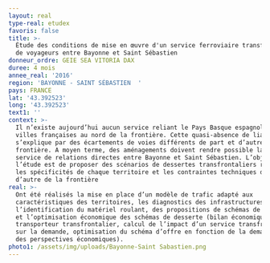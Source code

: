 ```yaml
---
layout: real
type-real: etudex
favoris: false
title: >-
  Étude des conditions de mise en œuvre d'un service ferroviaire transfrontalier
  de voyageurs entre Bayonne et Saint Sébastien
donneur_ordre: GEIE SEA VITORIA DAX
duree: 4 mois
annee_real: '2016'
region: 'BAYONNE - SAINT SÉBASTIEN  '
pays: FRANCE
lat: '43.392523'
long: '43.392523'
text1: ''
context: >-
  Il n’existe aujourd’hui aucun service reliant le Pays Basque espagnol et les
  villes françaises au nord de la frontière. Cette quasi-absence de liaison
  s’explique par des écartements de voies différents de part et d’autre de la
  frontière. A moyen terme, des aménagements doivent rendre possible la mise en
  service de relations directes entre Bayonne et Saint Sébastien. L’objectif de
  l’étude est de proposer des scénarios de dessertes transfrontaliers respectant
  les spécificités de chaque territoire et les contraintes techniques de part et
  d’autre de la frontière
real: >-
  Ont été réalisés la mise en place d’un modèle de trafic adapté aux
  caractéristiques des territoires, les diagnostics des infrastructures et
  l’identification du matériel roulant, des propositions de schémas de desserte
  et l’optimisation économique des schémas de desserte (bilan économique du
  transporteur transfrontalier, calcul de l’impact d’un service transfrontalier
  sur la demande, optimisation du schéma d’offre en fonction de la demande et
  des perspectives économiques).
photo1: /assets/img/uploads/Bayonne-Saint Sabastien.png
---
```


